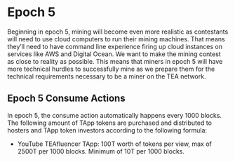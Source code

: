 # Epoch 5
Beginning in epoch 5, mining will become even more realistic as contestants will need to use cloud computers to run their mining machines. That means they’ll need to have command line experience firing up cloud instances on services like AWS and Digital Ocean. We want to make the mining contest as close to reality as possible. This means that miners in epoch 5 will have more technical hurdles to successfully mine as we prepare them for the technical requirements necessary to be a miner on the TEA network.

## Epoch 5 Consume Actions
In epoch 5, the consume action automatically happens every 1000 blocks. The following amount of TApp tokens are purchased and distributed to hosters and TApp token investors according to the following formula:

- YouTube TEAfluencer TApp:  100T worth of tokens per view, max of 2500T per 1000 blocks. Minimum of 10T per 1000 blocks.


